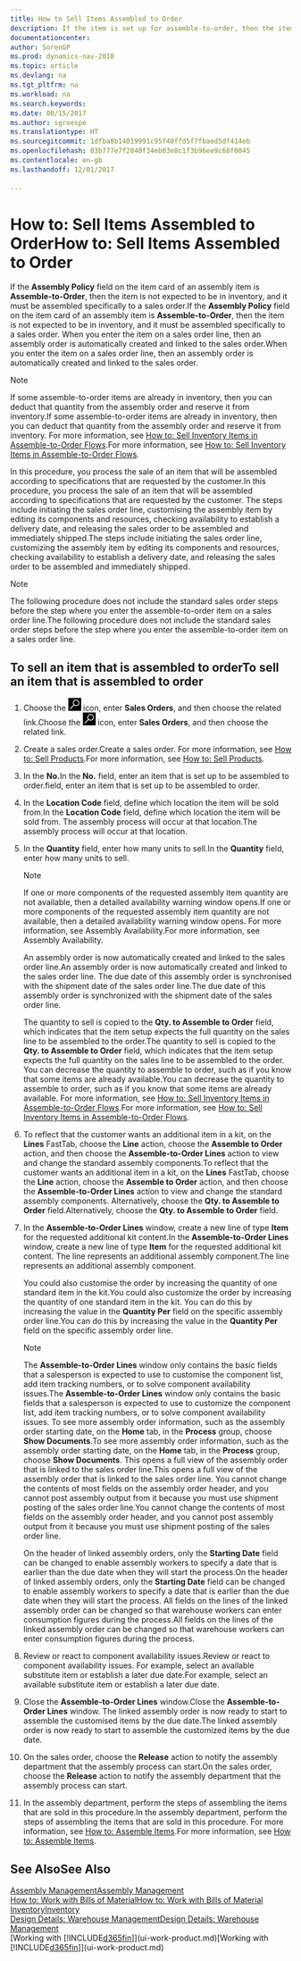 ```yaml
---
title: How to Sell Items Assembled to Order
description: If the item is set up for assemble-to-order, then the item is not expected to be in inventory, and it must be assembled specifically to a sales order. When you enter the item on a sales order line, then an assembly order is automatically created and linked to the sales order.
documentationcenter: 
author: SorenGP
ms.prod: dynamics-nav-2018
ms.topic: article
ms.devlang: na
ms.tgt_pltfrm: na
ms.workload: na
ms.search.keywords: 
ms.date: 08/15/2017
ms.author: sgroespe
ms.translationtype: HT
ms.sourcegitcommit: 1dfba8b14019991c95f40ffd5f7fbaed5df414eb
ms.openlocfilehash: 03b777e7f2840f34eb03e8c1f3b96ee9c68f0045
ms.contentlocale: en-gb
ms.lasthandoff: 12/01/2017

---
```

# <a name="how-to-sell-items-assembled-to-order"></a><span data-ttu-id="e1c4e-104">How to: Sell Items Assembled to Order</span><span class="sxs-lookup"><span data-stu-id="e1c4e-104">How to: Sell Items Assembled to Order</span></span>
<span data-ttu-id="e1c4e-105">If the **Assembly Policy** field on the item card of an assembly item is **Assemble-to-Order**, then the item is not expected to be in inventory, and it must be assembled specifically to a sales order.</span><span class="sxs-lookup"><span data-stu-id="e1c4e-105">If the **Assembly Policy** field on the item card of an assembly item is **Assemble-to-Order**, then the item is not expected to be in inventory, and it must be assembled specifically to a sales order.</span></span> <span data-ttu-id="e1c4e-106">When you enter the item on a sales order line, then an assembly order is automatically created and linked to the sales order.</span><span class="sxs-lookup"><span data-stu-id="e1c4e-106">When you enter the item on a sales order line, then an assembly order is automatically created and linked to the sales order.</span></span>  

> [!NOTE]  
>  <span data-ttu-id="e1c4e-107">If some assemble-to-order items are already in inventory, then you can deduct that quantity from the assembly order and reserve it from inventory.</span><span class="sxs-lookup"><span data-stu-id="e1c4e-107">If some assemble-to-order items are already in inventory, then you can deduct that quantity from the assembly order and reserve it from inventory.</span></span> <span data-ttu-id="e1c4e-108">For more information, see [How to: Sell Inventory Items in Assemble-to-Order Flows](assembly-how-to-sell-assemble-to-order-items-and-inventory-items-together.md).</span><span class="sxs-lookup"><span data-stu-id="e1c4e-108">For more information, see [How to: Sell Inventory Items in Assemble-to-Order Flows](assembly-how-to-sell-assemble-to-order-items-and-inventory-items-together.md).</span></span>  

<span data-ttu-id="e1c4e-109">In this procedure, you process the sale of an item that will be assembled according to specifications that are requested by the customer.</span><span class="sxs-lookup"><span data-stu-id="e1c4e-109">In this procedure, you process the sale of an item that will be assembled according to specifications that are requested by the customer.</span></span> <span data-ttu-id="e1c4e-110">The steps include initiating the sales order line, customising the assembly item by editing its components and resources, checking availability to establish a delivery date, and releasing the sales order to be assembled and immediately shipped.</span><span class="sxs-lookup"><span data-stu-id="e1c4e-110">The steps include initiating the sales order line, customizing the assembly item by editing its components and resources, checking availability to establish a delivery date, and releasing the sales order to be assembled and immediately shipped.</span></span>  

> [!NOTE]  
>  <span data-ttu-id="e1c4e-111">The following procedure does not include the standard sales order steps before the step where you enter the assemble-to-order item on a sales order line.</span><span class="sxs-lookup"><span data-stu-id="e1c4e-111">The following procedure does not include the standard sales order steps before the step where you enter the assemble-to-order item on a sales order line.</span></span>  

## <a name="to-sell-an-item-that-is-assembled-to-order"></a><span data-ttu-id="e1c4e-112">To sell an item that is assembled to order</span><span class="sxs-lookup"><span data-stu-id="e1c4e-112">To sell an item that is assembled to order</span></span>  
1.  <span data-ttu-id="e1c4e-113">Choose the ![Search for Page or Report](media/ui-search/search_small.png "Search for Page or Report icon") icon, enter **Sales Orders**, and then choose the related link.</span><span class="sxs-lookup"><span data-stu-id="e1c4e-113">Choose the ![Search for Page or Report](media/ui-search/search_small.png "Search for Page or Report icon") icon, enter **Sales Orders**, and then choose the related link.</span></span>  
2.  <span data-ttu-id="e1c4e-114">Create a sales order.</span><span class="sxs-lookup"><span data-stu-id="e1c4e-114">Create a sales order.</span></span> <span data-ttu-id="e1c4e-115">For more information, see [How to: Sell Products](sales-how-sell-products.md).</span><span class="sxs-lookup"><span data-stu-id="e1c4e-115">For more information, see [How to: Sell Products](sales-how-sell-products.md).</span></span>  
3.  <span data-ttu-id="e1c4e-116">In the **No.**</span><span class="sxs-lookup"><span data-stu-id="e1c4e-116">In the **No.**</span></span> <span data-ttu-id="e1c4e-117">field, enter an item that is set up to be assembled to order.</span><span class="sxs-lookup"><span data-stu-id="e1c4e-117">field, enter an item that is set up to be assembled to order.</span></span>  
4.  <span data-ttu-id="e1c4e-118">In the **Location Code** field, define which location the item will be sold from.</span><span class="sxs-lookup"><span data-stu-id="e1c4e-118">In the **Location Code** field, define which location the item will be sold from.</span></span> <span data-ttu-id="e1c4e-119">The assembly process will occur at that location.</span><span class="sxs-lookup"><span data-stu-id="e1c4e-119">The assembly process will occur at that location.</span></span>  
5.  <span data-ttu-id="e1c4e-120">In the **Quantity** field, enter how many units to sell.</span><span class="sxs-lookup"><span data-stu-id="e1c4e-120">In the **Quantity** field, enter how many units to sell.</span></span>  

    > [!NOTE]  
    >  <span data-ttu-id="e1c4e-121">If one or more components of the requested assembly item quantity are not available, then a detailed availability warning window opens.</span><span class="sxs-lookup"><span data-stu-id="e1c4e-121">If one or more components of the requested assembly item quantity are not available, then a detailed availability warning window opens.</span></span> <span data-ttu-id="e1c4e-122">For more information, see Assembly Availability.</span><span class="sxs-lookup"><span data-stu-id="e1c4e-122">For more information, see Assembly Availability.</span></span>  

    <span data-ttu-id="e1c4e-123">An assembly order is now automatically created and linked to the sales order line.</span><span class="sxs-lookup"><span data-stu-id="e1c4e-123">An assembly order is now automatically created and linked to the sales order line.</span></span> <span data-ttu-id="e1c4e-124">The due date of this assembly order is synchronised with the shipment date of the sales order line.</span><span class="sxs-lookup"><span data-stu-id="e1c4e-124">The due date of this assembly order is synchronized with the shipment date of the sales order line.</span></span>  

    <span data-ttu-id="e1c4e-125">The quantity to sell is copied to the **Qty. to Assemble to Order** field, which indicates that the item setup expects the full quantity on the sales line to be assembled to the order.</span><span class="sxs-lookup"><span data-stu-id="e1c4e-125">The quantity to sell is copied to the **Qty. to Assemble to Order** field, which indicates that the item setup expects the full quantity on the sales line to be assembled to the order.</span></span> <span data-ttu-id="e1c4e-126">You can decrease the quantity to assemble to order, such as if you know that some items are already available.</span><span class="sxs-lookup"><span data-stu-id="e1c4e-126">You can decrease the quantity to assemble to order, such as if you know that some items are already available.</span></span> <span data-ttu-id="e1c4e-127">For more information, see [How to: Sell Inventory Items in Assemble-to-Order Flows](assembly-how-to-sell-inventory-items-in-assemble-to-order-flows.md).</span><span class="sxs-lookup"><span data-stu-id="e1c4e-127">For more information, see [How to: Sell Inventory Items in Assemble-to-Order Flows](assembly-how-to-sell-inventory-items-in-assemble-to-order-flows.md).</span></span>  

6.  <span data-ttu-id="e1c4e-128">To reflect that the customer wants an additional item in a kit, on the **Lines** FastTab, choose the **Line** action, choose the **Assemble to Order** action, and then choose the **Assemble-to-Order Lines** action to view and change the standard assembly components.</span><span class="sxs-lookup"><span data-stu-id="e1c4e-128">To reflect that the customer wants an additional item in a kit, on the **Lines** FastTab, choose the **Line** action, choose the **Assemble to Order** action, and then choose the **Assemble-to-Order Lines** action to view and change the standard assembly components.</span></span> <span data-ttu-id="e1c4e-129">Alternatively, choose the **Qty. to Assemble to Order** field.</span><span class="sxs-lookup"><span data-stu-id="e1c4e-129">Alternatively, choose the **Qty. to Assemble to Order** field.</span></span>  
7.  <span data-ttu-id="e1c4e-130">In the **Assemble-to-Order Lines** window, create a new line of type **Item** for the requested additional kit content.</span><span class="sxs-lookup"><span data-stu-id="e1c4e-130">In the **Assemble-to-Order Lines** window, create a new line of type **Item** for the requested additional kit content.</span></span> <span data-ttu-id="e1c4e-131">The line represents an additional assembly component.</span><span class="sxs-lookup"><span data-stu-id="e1c4e-131">The line represents an additional assembly component.</span></span>  

    <span data-ttu-id="e1c4e-132">You could also customise the order by increasing the quantity of one standard item in the kit.</span><span class="sxs-lookup"><span data-stu-id="e1c4e-132">You could also customize the order by increasing the quantity of one standard item in the kit.</span></span> <span data-ttu-id="e1c4e-133">You can do this by increasing the value in the **Quantity Per** field on the specific assembly order line.</span><span class="sxs-lookup"><span data-stu-id="e1c4e-133">You can do this by increasing the value in the **Quantity Per** field on the specific assembly order line.</span></span>  

    > [!NOTE]  
    >  <span data-ttu-id="e1c4e-134">The **Assemble-to-Order Lines** window only contains the basic fields that a salesperson is expected to use to customise the component list, add item tracking numbers, or to solve component availability issues.</span><span class="sxs-lookup"><span data-stu-id="e1c4e-134">The **Assemble-to-Order Lines** window only contains the basic fields that a salesperson is expected to use to customize the component list, add item tracking numbers, or to solve component availability issues.</span></span> <span data-ttu-id="e1c4e-135">To see more assembly order information, such as the assembly order starting date, on the **Home** tab, in the **Process** group, choose **Show Documents**.</span><span class="sxs-lookup"><span data-stu-id="e1c4e-135">To see more assembly order information, such as the assembly order starting date, on the **Home** tab, in the **Process** group, choose **Show Documents**.</span></span> <span data-ttu-id="e1c4e-136">This opens a full view of the assembly order that is linked to the sales order line.</span><span class="sxs-lookup"><span data-stu-id="e1c4e-136">This opens a full view of the assembly order that is linked to the sales order line.</span></span> <span data-ttu-id="e1c4e-137">You cannot change the contents of most fields on the assembly order header, and you cannot post assembly output from it because you must use shipment posting of the sales order line.</span><span class="sxs-lookup"><span data-stu-id="e1c4e-137">You cannot change the contents of most fields on the assembly order header, and you cannot post assembly output from it because you must use shipment posting of the sales order line.</span></span>  
    >   
    >  <span data-ttu-id="e1c4e-138">On the header of linked assembly orders, only the **Starting Date** field can be changed to enable assembly workers to specify a date that is earlier than the due date when they will start the process.</span><span class="sxs-lookup"><span data-stu-id="e1c4e-138">On the header of linked assembly orders, only the **Starting Date** field can be changed to enable assembly workers to specify a date that is earlier than the due date when they will start the process.</span></span> <span data-ttu-id="e1c4e-139">All fields on the lines of the linked assembly order can be changed so that warehouse workers can enter consumption figures during the process.</span><span class="sxs-lookup"><span data-stu-id="e1c4e-139">All fields on the lines of the linked assembly order can be changed so that warehouse workers can enter consumption figures during the process.</span></span>  

8.  <span data-ttu-id="e1c4e-140">Review or react to component availability issues.</span><span class="sxs-lookup"><span data-stu-id="e1c4e-140">Review or react to component availability issues.</span></span> <span data-ttu-id="e1c4e-141">For example, select an available substitute item or establish a later due date.</span><span class="sxs-lookup"><span data-stu-id="e1c4e-141">For example, select an available substitute item or establish a later due date.</span></span>  
9. <span data-ttu-id="e1c4e-142">Close the **Assemble-to-Order Lines** window.</span><span class="sxs-lookup"><span data-stu-id="e1c4e-142">Close the **Assemble-to-Order Lines** window.</span></span> <span data-ttu-id="e1c4e-143">The linked assembly order is now ready to start to assemble the customised items by the due date.</span><span class="sxs-lookup"><span data-stu-id="e1c4e-143">The linked assembly order is now ready to start to assemble the customized items by the due date.</span></span>  
10. <span data-ttu-id="e1c4e-144">On the sales order, choose the **Release** action to notify the assembly department that the assembly process can start.</span><span class="sxs-lookup"><span data-stu-id="e1c4e-144">On the sales order, choose the **Release** action to notify the assembly department that the assembly process can start.</span></span>  
11. <span data-ttu-id="e1c4e-145">In the assembly department, perform the steps of assembling the items that are sold in this procedure.</span><span class="sxs-lookup"><span data-stu-id="e1c4e-145">In the assembly department, perform the steps of assembling the items that are sold in this procedure.</span></span> <span data-ttu-id="e1c4e-146">For more information, see [How to: Assemble Items](assembly-how-to-assemble-items.md).</span><span class="sxs-lookup"><span data-stu-id="e1c4e-146">For more information, see [How to: Assemble Items](assembly-how-to-assemble-items.md).</span></span>  

## <a name="see-also"></a><span data-ttu-id="e1c4e-147">See Also</span><span class="sxs-lookup"><span data-stu-id="e1c4e-147">See Also</span></span>  
[<span data-ttu-id="e1c4e-148">Assembly Management</span><span class="sxs-lookup"><span data-stu-id="e1c4e-148">Assembly Management</span></span>](assembly-assemble-items.md)  
[<span data-ttu-id="e1c4e-149">How to: Work with Bills of Material</span><span class="sxs-lookup"><span data-stu-id="e1c4e-149">How to: Work with Bills of Material</span></span>](inventory-how-work-BOMs.md)  
[<span data-ttu-id="e1c4e-150">Inventory</span><span class="sxs-lookup"><span data-stu-id="e1c4e-150">Inventory</span></span>](inventory-manage-inventory.md)  
[<span data-ttu-id="e1c4e-151">Design Details: Warehouse Management</span><span class="sxs-lookup"><span data-stu-id="e1c4e-151">Design Details: Warehouse Management</span></span>](design-details-warehouse-management.md)  
<span data-ttu-id="e1c4e-152">[Working with [!INCLUDE[d365fin](includes/d365fin_md.md)]](ui-work-product.md)</span><span class="sxs-lookup"><span data-stu-id="e1c4e-152">[Working with [!INCLUDE[d365fin](includes/d365fin_md.md)]](ui-work-product.md)</span></span>

